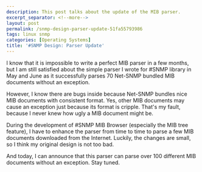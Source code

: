 ```yaml
---
description: This post talks about the update of the MIB parser.
excerpt_separator: <!--more-->
layout: post
permalink: /snmp-design-parser-update-51fa55793986
tags: linux snmp
categories: [Operating Systems]
title: '#SNMP Design: Parser Update'
---
```

I know that it is impossible to write a perfect MIB parser in a few months, but I am still satisfied about the simple parser I wrote for #SNMP library in May and June as it successfully parses 70 Net-SNMP bundled MIB documents without an exception.
<!--more-->

However, I know there are bugs inside because Net-SNMP bundles nice MIB documents with consistent format. Yes, other MIB documents may cause an exception just because its format is cripple. That's my fault, because I never knew how ugly a MIB document might be.

During the development of #SNMP MIB Browser (especially the MIB tree feature), I have to enhance the parser from time to time to parse a few MIB documents downloaded from the Internet. Luckily, the changes are small, so I think my original design is not too bad.

And today, I can announce that this parser can parse over 100 different MIB documents without an exception. Stay tuned.
